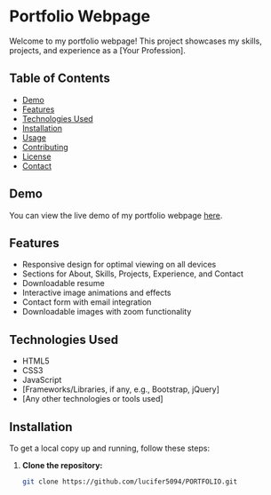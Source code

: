 # Portfolio Webpage

Welcome to my portfolio webpage! This project showcases my skills, projects, and experience as a [Your Profession].

## Table of Contents

- [Demo](#demo)
- [Features](#features)
- [Technologies Used](#technologies-used)
- [Installation](#installation)
- [Usage](#usage)
- [Contributing](#contributing)
- [License](#license)
- [Contact](#contact)

## Demo

You can view the live demo of my portfolio webpage [here](https://lucifer5094.github.io/PORTFOLIO/).

## Features

- Responsive design for optimal viewing on all devices
- Sections for About, Skills, Projects, Experience, and Contact
- Downloadable resume
- Interactive image animations and effects
- Contact form with email integration
- Downloadable images with zoom functionality

## Technologies Used

- HTML5
- CSS3
- JavaScript
- [Frameworks/Libraries, if any, e.g., Bootstrap, jQuery]
- [Any other technologies or tools used]

## Installation

To get a local copy up and running, follow these steps:

1. **Clone the repository:**

   ```sh
   git clone https://github.com/lucifer5094/PORTFOLIO.git
